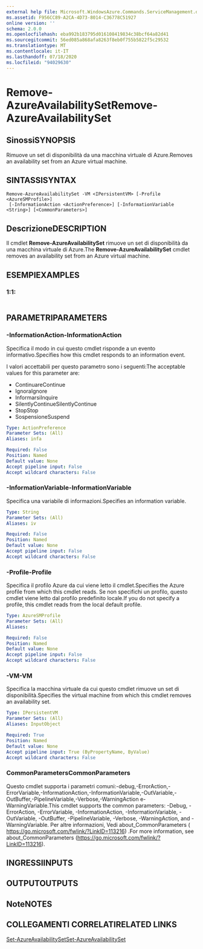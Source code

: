 ```yaml
---
external help file: Microsoft.WindowsAzure.Commands.ServiceManagement.dll-Help.xml
ms.assetid: F956CC89-A2CA-4D73-8014-C36778C51927
online version: ''
schema: 2.0.0
ms.openlocfilehash: eba992b183795d016108419834c38bcf64a82d41
ms.sourcegitcommit: 56ed085a868afa8263f8eb0f755b5822f5c29532
ms.translationtype: MT
ms.contentlocale: it-IT
ms.lasthandoff: 07/18/2020
ms.locfileid: "94029630"
---
```

# <span data-ttu-id="eca47-101">Remove-AzureAvailabilitySet</span><span class="sxs-lookup"><span data-stu-id="eca47-101">Remove-AzureAvailabilitySet</span></span>

## <span data-ttu-id="eca47-102">Sinossi</span><span class="sxs-lookup"><span data-stu-id="eca47-102">SYNOPSIS</span></span>
<span data-ttu-id="eca47-103">Rimuove un set di disponibilità da una macchina virtuale di Azure.</span><span class="sxs-lookup"><span data-stu-id="eca47-103">Removes an availability set from an Azure virtual machine.</span></span>

## <span data-ttu-id="eca47-104">SINTASSI</span><span class="sxs-lookup"><span data-stu-id="eca47-104">SYNTAX</span></span>

```
Remove-AzureAvailabilitySet -VM <IPersistentVM> [-Profile <AzureSMProfile>]
 [-InformationAction <ActionPreference>] [-InformationVariable <String>] [<CommonParameters>]
```

## <span data-ttu-id="eca47-105">Descrizione</span><span class="sxs-lookup"><span data-stu-id="eca47-105">DESCRIPTION</span></span>
<span data-ttu-id="eca47-106">Il cmdlet **Remove-AzureAvailabilitySet** rimuove un set di disponibilità da una macchina virtuale di Azure.</span><span class="sxs-lookup"><span data-stu-id="eca47-106">The **Remove-AzureAvailabilitySet** cmdlet removes an availability set from an Azure virtual machine.</span></span>

## <span data-ttu-id="eca47-107">ESEMPI</span><span class="sxs-lookup"><span data-stu-id="eca47-107">EXAMPLES</span></span>

### <span data-ttu-id="eca47-108">1:</span><span class="sxs-lookup"><span data-stu-id="eca47-108">1:</span></span>
```

```

## <span data-ttu-id="eca47-109">PARAMETRI</span><span class="sxs-lookup"><span data-stu-id="eca47-109">PARAMETERS</span></span>

### <span data-ttu-id="eca47-110">-InformationAction</span><span class="sxs-lookup"><span data-stu-id="eca47-110">-InformationAction</span></span>
<span data-ttu-id="eca47-111">Specifica il modo in cui questo cmdlet risponde a un evento informativo.</span><span class="sxs-lookup"><span data-stu-id="eca47-111">Specifies how this cmdlet responds to an information event.</span></span>

<span data-ttu-id="eca47-112">I valori accettabili per questo parametro sono i seguenti:</span><span class="sxs-lookup"><span data-stu-id="eca47-112">The acceptable values for this parameter are:</span></span>

- <span data-ttu-id="eca47-113">Continuare</span><span class="sxs-lookup"><span data-stu-id="eca47-113">Continue</span></span>
- <span data-ttu-id="eca47-114">Ignora</span><span class="sxs-lookup"><span data-stu-id="eca47-114">Ignore</span></span>
- <span data-ttu-id="eca47-115">Informarsi</span><span class="sxs-lookup"><span data-stu-id="eca47-115">Inquire</span></span>
- <span data-ttu-id="eca47-116">SilentlyContinue</span><span class="sxs-lookup"><span data-stu-id="eca47-116">SilentlyContinue</span></span>
- <span data-ttu-id="eca47-117">Stop</span><span class="sxs-lookup"><span data-stu-id="eca47-117">Stop</span></span>
- <span data-ttu-id="eca47-118">Sospensione</span><span class="sxs-lookup"><span data-stu-id="eca47-118">Suspend</span></span>

```yaml
Type: ActionPreference
Parameter Sets: (All)
Aliases: infa

Required: False
Position: Named
Default value: None
Accept pipeline input: False
Accept wildcard characters: False
```

### <span data-ttu-id="eca47-119">-InformationVariable</span><span class="sxs-lookup"><span data-stu-id="eca47-119">-InformationVariable</span></span>
<span data-ttu-id="eca47-120">Specifica una variabile di informazioni.</span><span class="sxs-lookup"><span data-stu-id="eca47-120">Specifies an information variable.</span></span>

```yaml
Type: String
Parameter Sets: (All)
Aliases: iv

Required: False
Position: Named
Default value: None
Accept pipeline input: False
Accept wildcard characters: False
```

### <span data-ttu-id="eca47-121">-Profile</span><span class="sxs-lookup"><span data-stu-id="eca47-121">-Profile</span></span>
<span data-ttu-id="eca47-122">Specifica il profilo Azure da cui viene letto il cmdlet.</span><span class="sxs-lookup"><span data-stu-id="eca47-122">Specifies the Azure profile from which this cmdlet reads.</span></span>
<span data-ttu-id="eca47-123">Se non specifichi un profilo, questo cmdlet viene letto dal profilo predefinito locale.</span><span class="sxs-lookup"><span data-stu-id="eca47-123">If you do not specify a profile, this cmdlet reads from the local default profile.</span></span>

```yaml
Type: AzureSMProfile
Parameter Sets: (All)
Aliases: 

Required: False
Position: Named
Default value: None
Accept pipeline input: False
Accept wildcard characters: False
```

### <span data-ttu-id="eca47-124">-VM</span><span class="sxs-lookup"><span data-stu-id="eca47-124">-VM</span></span>
<span data-ttu-id="eca47-125">Specifica la macchina virtuale da cui questo cmdlet rimuove un set di disponibilità.</span><span class="sxs-lookup"><span data-stu-id="eca47-125">Specifies the virtual machine from which this cmdlet removes an availability set.</span></span>

```yaml
Type: IPersistentVM
Parameter Sets: (All)
Aliases: InputObject

Required: True
Position: Named
Default value: None
Accept pipeline input: True (ByPropertyName, ByValue)
Accept wildcard characters: False
```

### <span data-ttu-id="eca47-126">CommonParameters</span><span class="sxs-lookup"><span data-stu-id="eca47-126">CommonParameters</span></span>
<span data-ttu-id="eca47-127">Questo cmdlet supporta i parametri comuni:-debug,-ErrorAction,-ErrorVariable,-InformationAction,-InformationVariable,-OutVariable,-OutBuffer,-PipelineVariable,-Verbose,-WarningAction e-WarningVariable.</span><span class="sxs-lookup"><span data-stu-id="eca47-127">This cmdlet supports the common parameters: -Debug, -ErrorAction, -ErrorVariable, -InformationAction, -InformationVariable, -OutVariable, -OutBuffer, -PipelineVariable, -Verbose, -WarningAction, and -WarningVariable.</span></span> <span data-ttu-id="eca47-128">Per altre informazioni, Vedi about_CommonParameters ( https://go.microsoft.com/fwlink/?LinkID=113216) .</span><span class="sxs-lookup"><span data-stu-id="eca47-128">For more information, see about_CommonParameters (https://go.microsoft.com/fwlink/?LinkID=113216).</span></span>

## <span data-ttu-id="eca47-129">INGRESSI</span><span class="sxs-lookup"><span data-stu-id="eca47-129">INPUTS</span></span>

## <span data-ttu-id="eca47-130">OUTPUT</span><span class="sxs-lookup"><span data-stu-id="eca47-130">OUTPUTS</span></span>

## <span data-ttu-id="eca47-131">Note</span><span class="sxs-lookup"><span data-stu-id="eca47-131">NOTES</span></span>

## <span data-ttu-id="eca47-132">COLLEGAMENTI CORRELATI</span><span class="sxs-lookup"><span data-stu-id="eca47-132">RELATED LINKS</span></span>

[<span data-ttu-id="eca47-133">Set-AzureAvailabilitySet</span><span class="sxs-lookup"><span data-stu-id="eca47-133">Set-AzureAvailabilitySet</span></span>](./Set-AzureAvailabilitySet.md)


